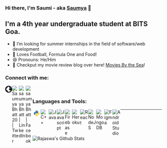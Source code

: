 

### Hi there, I'm Saumi - aka [Saumya][website] 👋

## I'm a 4th year undergraduate student at BITS Goa.
- 👯 I’m looking for summer internships in the field of software/web development
- 🥅 Loves Football, Formula One and Food!
- 😄 Pronouns: He/Him
- 🍿 Checkput my movie review blog over here! [Movies By the Sea](http://movies-by-the-sea.herokuapp.com/)! 

### Connect with me:

[<img align="left" alt="Saumya Bhatt | Website" width="22px" src="https://raw.githubusercontent.com/iconic/open-iconic/master/svg/globe.svg" />][website]
[<img align="left" alt="SaumyaBhatt20 | Twitter" width="22px" src="https://cdn.jsdelivr.net/npm/simple-icons@v3/icons/twitter.svg" />][twitter]
[<img align="left" alt="saumya Bhatt | LinkedIn" width="22px" src="https://cdn.jsdelivr.net/npm/simple-icons@v3/icons/linkedin.svg" />][linkedin]
[<img align="left" alt="saumya Bhatt | Facebook" width="22px" src="https://cdn.jsdelivr.net/npm/simple-icons@3.9.0/icons/facebook.svg" />][facebook]

<br />

### Languages and Tools:

<img align="left" alt="Python" width="26px" src="https://raw.githubusercontent.com/github/explore/80688e429a7d4ef2fca1e82350fe8e3517d3494d/topics/python/python.png" />
<img align="left" alt="C++" width="26px" src="https://juststickers.in/wp-content/uploads/2016/09/c-plus-plus.png" />
<img align="left" alt="Java" width="26px" src="https://tinycode.hk/wp-content/uploads/2015/01/java-logo-png-300x300.png" />
<img align="left" alt="Javascript" width="26px" src="https://upload.wikimedia.org/wikipedia/commons/d/dc/Javascript-shield.png" />


<img align="left" alt="Firebase" width="23px" src="https://cdn.freebiesupply.com/logos/large/2x/firebase-1-logo-png-transparent.png" />
<img align="left" alt="Heroku" width="26px" src="https://hadrienj.github.io/assets/images/icons/heroku.png" />

<img align="left" alt="React" width="26px" src="https://upload.wikimedia.org/wikipedia/commons/thumb/a/a7/React-icon.svg/1280px-React-icon.svg.png" />
<img align="left" alt="NodeJS" width="26px" src="https://cdn.iconscout.com/icon/free/png-256/nodejs-226032.png" />
<img align="left" alt="MongoDB" width="26px" src="https://ilhamksyuriadi.com/images/skills/mongodb-logo.png" />

<img align="left" alt="Figma" width="26px" src="https://2.bp.blogspot.com/-KVFNcyNJpmc/XIe-Sqa674I/AAAAAAAAIuk/VRK5WWydfD4yjMq_AkU6B2h3WAROEvOMgCK4BGAYYCw/s1600/logo%2Bfigma%2Bicon.png" />
<img align="left" alt="Android Studio" width="26px" src="https://1.bp.blogspot.com/-DAAJWGccTCQ/We_MGiMuSFI/AAAAAAAAEtk/5_COppUTDusIIx725jENI3fd9rqlRl0gQCLcBGAs/s1600/image8.png" />


---

<img align="left" alt="Rajaswa's Github Stats" src="https://github-readme-stats.vercel.app/api?username=Saumya-Bhatt&show_icons=true&hide_border=true" />

[website]: https://saumya-bhatt.netlify.app/
[twitter]: https://twitter.com/SaumyaBhatt20
[facebook]: https://www.facebook.com/saumya.bhatt.5496
[linkedin]: https://www.linkedin.com/in/saumya-bhatt-2000/
